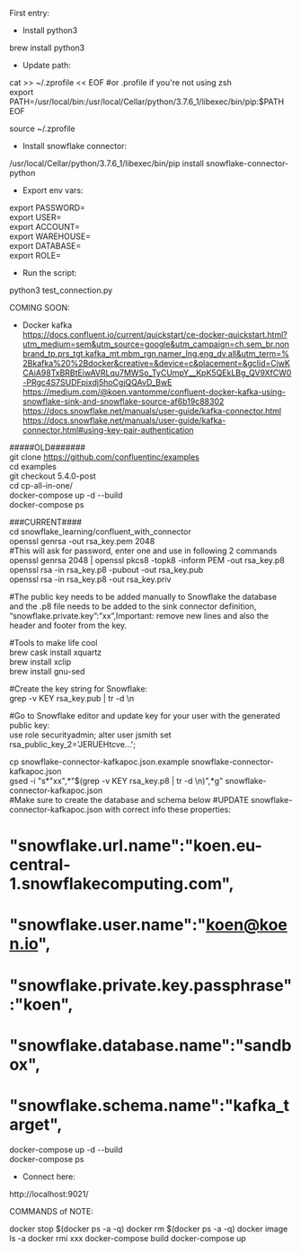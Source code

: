 First entry:    
    
- Install python3    
    
brew install python3    
    
- Update path:    
    
cat >> ~/.zprofile << EOF  #or .profile if you're not using zsh    
export PATH=/usr/local/bin:/usr/local/Cellar/python/3.7.6_1/libexec/bin/pip:\$PATH    
EOF    
    
source ~/.zprofile    
    
- Install snowflake connector:    
    
/usr/local/Cellar/python/3.7.6_1/libexec/bin/pip install snowflake-connector-python    
    
- Export env vars:    
    
export PASSWORD=    
export USER=    
export ACCOUNT=    
export WAREHOUSE=    
export DATABASE=    
export ROLE=    
    
- Run the script:    
    
python3 test_connection.py    
    
    
COMING SOON:    
    
- Docker kafka    
https://docs.confluent.io/current/quickstart/ce-docker-quickstart.html?utm_medium=sem&utm_source=google&utm_campaign=ch.sem_br.nonbrand_tp.prs_tgt.kafka_mt.mbm_rgn.namer_lng.eng_dv.all&utm_term=%2Bkafka%20%2Bdocker&creative=&device=c&placement=&gclid=CjwKCAiA98TxBRBtEiwAVRLqu7MWSo_TyCUmpY__KpK5QEkLBg_QV9XfCW0-PRgc4S7SUDFpixdj5hoCgjQQAvD_BwE    
https://medium.com/@koen.vantomme/confluent-docker-kafka-using-snowflake-sink-and-snowflake-source-af6b19c88302    
https://docs.snowflake.net/manuals/user-guide/kafka-connector.html    
https://docs.snowflake.net/manuals/user-guide/kafka-connector.html#using-key-pair-authentication    
    
#####OLD#######    
git clone https://github.com/confluentinc/examples    
cd examples    
git checkout 5.4.0-post    
cd cp-all-in-one/    
docker-compose up -d --build    
docker-compose ps    
    
###CURRENT####    
cd snowflake_learning/confluent_with_connector    
openssl genrsa -out rsa_key.pem 2048    
#This will ask for password, enter one and use in following 2 commands    
openssl genrsa 2048 | openssl pkcs8 -topk8 -inform PEM -out rsa_key.p8    
openssl rsa -in rsa_key.p8 -pubout -out rsa_key.pub    
openssl rsa -in rsa_key.p8 -out rsa_key.priv    
    
#The public key needs to be added manually to Snowflake the database and the .p8 file needs to be added to the sink connector definition, “snowflake.private.key”:”xx”,Important: remove new lines and also the header and footer from the key.    
    
#Tools to make life cool  
brew cask install xquartz  
brew install xclip  
brew install gnu-sed  
  
#Create the key string for Snowflake:  
grep -v KEY rsa_key.pub | tr -d \\n  
  
#Go to Snowflake editor and update key for your user with the generated public key:    
use role securityadmin;
alter user jsmith set rsa_public_key_2='JERUEHtcve…';    
    
cp snowflake-connector-kafkapoc.json.example snowflake-connector-kafkapoc.json  
gsed -i "s*\"xx\",*\"$(grep -v KEY rsa_key.p8 | tr -d \\n)\",*g" snowflake-connector-kafkapoc.json  
#Make sure to create the database and schema below
#UPDATE snowflake-connector-kafkapoc.json with correct info these properties:    
#    "snowflake.url.name":"koen.eu-central-1.snowflakecomputing.com",    
#    "snowflake.user.name":"koen@koen.io",    
#    "snowflake.private.key.passphrase":"koen",    
#    "snowflake.database.name":"sandbox",    
#    "snowflake.schema.name":"kafka_target",    
docker-compose up -d --build    
docker-compose ps    
    
- Connect here:    
    
http://localhost:9021/    


COMMANDS of NOTE:

docker stop $(docker ps -a -q)
docker rm $(docker ps -a -q)
docker image ls -a
docker rmi xxx
docker-compose build
docker-compose up

